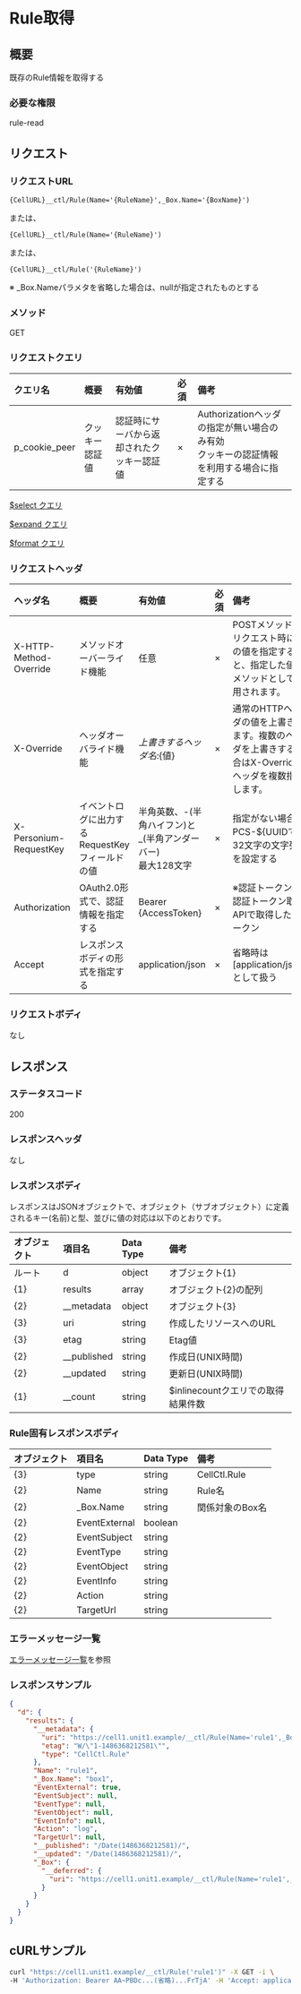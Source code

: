 # Rule取得
## 概要
既存のRule情報を取得する

### 必要な権限
rule-read

## リクエスト
### リクエストURL
```
{CellURL}__ctl/Rule(Name='{RuleName}',_Box.Name='{BoxName}')
```
または、
```
{CellURL}__ctl/Rule(Name='{RuleName}')
```
または、
```
{CellURL}__ctl/Rule('{RuleName}')
```
※ \_Box.Nameパラメタを省略した場合は、nullが指定されたものとする

### メソッド
GET

### リクエストクエリ

|クエリ名|概要|有効値|必須|備考|
|:--|:--|:--|:--|:--|
|p_cookie_peer|クッキー認証値|認証時にサーバから返却されたクッキー認証値|×|Authorizationヘッダの指定が無い場合のみ有効<br>クッキーの認証情報を利用する場合に指定する|

[$select クエリ](406_Select_Query.md)

[$expand クエリ](405_Expand_Query.md)

[$format クエリ](404_Format_Query.md)


### リクエストヘッダ
|ヘッダ名|概要|有効値|必須|備考|
|:--|:--|:--|:--|:--|
|X-HTTP-Method-Override|メソッドオーバーライド機能|任意|×|POSTメソッドでリクエスト時にこの値を指定すると、指定した値がメソッドとして使用されます。|
|X-Override|ヘッダオーバライド機能|${上書きするヘッダ名}:${値}|×|通常のHTTPヘッダの値を上書きします。複数のヘッダを上書きする場合はX-Overrideヘッダを複数指定します。|
|X-Personium-RequestKey|イベントログに出力するRequestKeyフィールドの値|半角英数、-(半角ハイフン)と_(半角アンダーバー)<br>最大128文字|×|指定がない場合、PCS-${UUIDで32文字の文字列}を設定する|
|Authorization|OAuth2.0形式で、認証情報を指定する|Bearer {AccessToken}|×|※認証トークンは認証トークン取得APIで取得したトークン|
|Accept|レスポンスボディの形式を指定する|application/json|×|省略時は[application/json]として扱う|

### リクエストボディ
なし

## レスポンス
### ステータスコード
200

### レスポンスヘッダ
なし

### レスポンスボディ
レスポンスはJSONオブジェクトで、オブジェクト（サブオブジェクト）に定義されるキー(名前)と型、並びに値の対応は以下のとおりです。

|オブジェクト|項目名|Data Type|備考|
|:--|:--|:--|:--|
|ルート|d|object|オブジェクト{1}|
|{1}|results|array|オブジェクト{2}の配列|
|{2}|__metadata|object|オブジェクト{3}|
|{3}|uri|string|作成したリソースへのURL|
|{3}|etag|string|Etag値|
|{2}|__published|string|作成日(UNIX時間)|
|{2}|__updated|string|更新日(UNIX時間)|
|{1}|__count|string|$inlinecountクエリでの取得結果件数|

### Rule固有レスポンスボディ
|オブジェクト|項目名|Data Type|備考|
|:--|:--|:--|:--|
|{3}|type|string|CellCtl.Rule|
|{2}|Name|string|Rule名|
|{2}|_Box.Name|string|関係対象のBox名|
|{2}|EventExternal|boolean||
|{2}|EventSubject|string||
|{2}|EventType|string||
|{2}|EventObject|string||
|{2}|EventInfo|string||
|{2}|Action|string||
|{2}|TargetUrl|string||

### エラーメッセージ一覧
[エラーメッセージ一覧](004_Error_Messages.md)を参照

### レスポンスサンプル
```JSON
{
  "d": {
    "results": {
      "__metadata": {
        "uri": "https://cell1.unit1.example/__ctl/Rule(Name='rule1',_Box.Name='box1')",
        "etag": "W/\"1-1486368212581\"",
        "type": "CellCtl.Rule"
      },
      "Name": "rule1",
      "_Box.Name": "box1",
      "EventExternal": true,
      "EventSubject": null,
      "EventType": null,
      "EventObject": null,
      "EventInfo": null,
      "Action": "log",
      "TargetUrl": null,
      "__published": "/Date(1486368212581)/",
      "__updated": "/Date(1486368212581)/",
      "_Box": {
        "__deferred": {
          "uri": "https://cell1.unit1.example/__ctl/Rule(Name='rule1',_Box.Name='box1')/_Box"
        }
      }
    }
  }
}
```

## cURLサンプル

```sh
curl "https://cell1.unit1.example/__ctl/Rule('rule1')" -X GET -i \
-H 'Authorization: Bearer AA~PBDc...(省略)...FrTjA' -H 'Accept: application/json'
```
